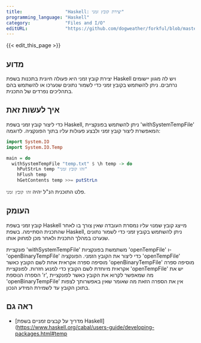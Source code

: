 ```yaml
---
title:                "Haskell: יצירת קובץ זמני"
programming_language: "Haskell"
category:             "Files and I/O"
editURL:              "https://github.com/dogweather/forkful/blob/master/content/he/haskell/creating-a-temporary-file.md"
---
```


{{< edit_this_page >}}

## מדוע

יצירת קובץ זמני היא פעולה חיונית בתכנות בשפת Haskell ויש לה מגוון יישומים נרחבים. ניתן להשתמש בקובץ זמני כדי לשמור נתונים שנערכו או להשתמש בהם בתהליכים נפרדים של התכנית.

## איך לעשות זאת

כדי ליצור קובץ זמני בשפת Haskell, ניתן להשתמש בפונקציית 'withSystemTempFile' המאפשרת ליצור קובץ זמני ולבצע פעולות עליו בתוך הפונקציה. לדוגמה:

```Haskell
import System.IO
import System.IO.Temp

main = do
  withSystemTempFile "temp.txt" $ \h temp -> do
    hPutStrLn temp "זהו קובץ זמני"
    hFlush temp
    hGetContents temp >>= putStrLn
```

פלט התוכנית הנ"ל יהיה `זהו קובץ זמני`.

## העומק

קובץ זמני בשפת Haskell מייצג קובץ שמנוי עליו נמסרת העובדה שאין צורך בו לאחר שהתכנית הסתיימה. בשפת Haskell, ניתן להשתמש בקובץ זמני כדי לשמור נתונים שנערכו במהלך התכנית ולאחר מכן למחוק אותו.

פונקציית 'withSystemTempFile' משתמשת בפונקציות 'openTempFile' ו-'openBinaryTempFile' כדי ליצור את הקובץ הזמני. הפונקציה 'openTempFile' מוסיפה ספרה אקראית אחת לשם הקובץ כאשר 'openBinaryTempFile' מוסיפה ספרה אקראית מיוחדת לשם הקובץ כדי למנוע חזרות. לפונקציית 'openTempFile' יש את הספרה הנוספת 'r', מה שמאפשר לקרוא את הקובץ כאשר לפונקציית 'openBinaryTempFile' אין את הספרה הזאת מה שאומר שאין באפשרותך לצפות בתוכן הקובץ עד לשמירת המידע הנכון.

## ראה גם

- [מדריך על קבצים זמניים בשפת Haskell](https://www.haskell.org/cabal/users-guide/developing-packages.html#temp